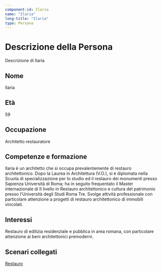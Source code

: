 ```yaml
---
component-id: Ilaria
name: "Ilaria"
long-title: "Ilaria"
type: Persona
---
```


# Descrizione della Persona

Descrizione di Ilaria

## Nome
Ilaria

## Età
59

## Occupazione
Architetto restauratore

## Competenze e formazione
Ilaria è un architetto che si occupa prevalentemente di restauro architettonico. Dopo la Laurea in Architettura (V.O.), si è diplomata nella Scuola di specializzazione per lo studio ed il restauro dei monumenti presso Sapienza Università di Roma; ha in seguito frequentato il Master internazionale di II livello in Restauro architettonico e cultura del patrimonio presso l'Università degli Studi Roma Tre. Svolge attività professionale con particolare attenzione a progetti di restauro architettonico di immobili vincolati.

## Interessi
Restauro di edilizia residenziale e pubblica in area romana, con particolare attenzione ai beni architettonici premoderni.

## Scenari collegati
[Restauro](https://github.com/read-project/stories/blob/main/Scenario/Restauro.md)

